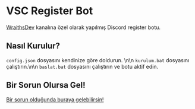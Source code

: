 # VSC Register Bot

[WraithsDev](https://www.youtube.com/@WraithsDev) kanalına özel olarak yapılmış Discord register botu.

## Nasıl Kurulur?

`config.json` dosyasını kendinize göre doldurun. \n\n
`kurulum.bat` dosyasını çalıştırın.\n\n
`baslat.bat` dosyasını çalıştırın ve botu aktif edin.

## Bir Sorun Olursa Gel!

[Bir sorun olduğunda buraya gelebilirsin!](https://discord.gg/V8sVYaMext)

